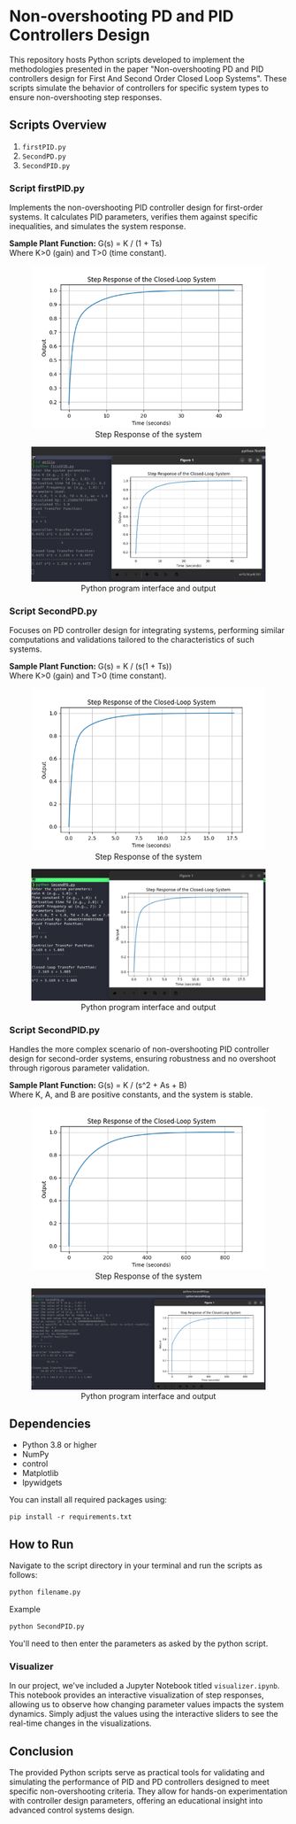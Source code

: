 # Non-overshooting PD and PID Controllers Design

This repository hosts Python scripts developed to implement the methodologies presented in the paper "Non-overshooting PD and PID controllers design for First And Second Order Closed Loop Systems". These scripts simulate the behavior of controllers for specific system types to ensure non-overshooting step responses.

## Scripts Overview

1. `firstPID.py` 
2. `SecondPD.py` 
3. `SecondPID.py` 

### Script firstPID.py
Implements the non-overshooting PID controller design for first-order systems. It calculates PID parameters, verifies them against specific inequalities, and simulates the system response.

**Sample Plant Function:**
G(s) = K / (1 + Ts)  
Where K>0 (gain) and T>0 (time constant).

<figure>
    <img src="src/Figure_2.png" alt="Image">
    <figcaption align="center">Step Response of the system </figcaption>
</figure>

<figure>
    <img src="src/Screenshot from 2024-04-22 13-00-49.png" alt="Image">
    <figcaption align="center">Python program interface and output </figcaption>
</figure>

### Script SecondPD.py
Focuses on PD controller design for integrating systems, performing similar computations and validations tailored to the characteristics of such systems.

**Sample Plant Function:**
G(s) = K / (s(1 + Ts))  
Where K>0 (gain) and T>0 (time constant).


<figure>
    <img src="src/Figure_1.png" alt="Image">
    <figcaption align="center">Step Response of the system </figcaption>
</figure>

<figure>
    <img src="src/Screenshot from 2024-04-22 13-01-34.png" alt="Image">
    <figcaption align="center">Python program interface and output</figcaption>
</figure>

### Script SecondPID.py
Handles the more complex scenario of non-overshooting PID controller design for second-order systems, ensuring robustness and no overshoot through rigorous parameter validation.

**Sample Plant Function:**
G(s) = K / (s^2 + As + B)  
Where K, A, and B are positive constants, and the system is stable.


<figure>
    <img src="src/Figure_3.png" alt="Image">
    <figcaption align="center">Step Response of the system </figcaption>
</figure>

<figure>
    <img src="src/Screenshot from 2024-04-22 14-09-40.png" alt="Image">
    <figcaption align="center">Python program interface and output </figcaption>
</figure>

## Dependencies

- Python 3.8 or higher
- NumPy
- control
- Matplotlib
- Ipywidgets

You can install all required packages using:
```
pip install -r requirements.txt

```




## How to Run

Navigate to the script directory in your terminal and run the scripts as follows:
```bash
python filename.py
```
Example
```bash
python SecondPID.py
```
You'll need to then enter the parameters as asked by the python script.


### Visualizer

In our project, we've included a Jupyter Notebook titled `visualizer.ipynb`. This notebook provides an interactive visualization of step responses, allowing us to observe how changing parameter values impacts the system dynamics. Simply adjust the values using the interactive sliders to see the real-time changes in the visualizations.


## Conclusion

The provided Python scripts serve as practical tools for validating and simulating the performance of PID and PD controllers designed to meet specific non-overshooting criteria. They allow for hands-on experimentation with controller design parameters, offering an educational insight into advanced control systems design.
